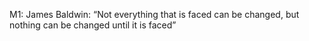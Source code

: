 M1:
James Baldwin: 
“Not everything that is faced can be changed, but nothing can be changed until it is faced” 
